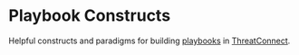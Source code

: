 # Playbook Constructs

Helpful constructs and paradigms for building [playbooks](http://kb.threatconnect.com/customer/en/portal/articles/2744775-playbooks) in [ThreatConnect](https://app.threatconnect.com).
